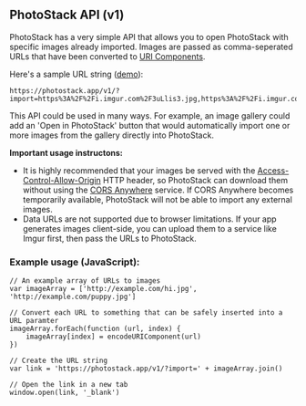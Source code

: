 ## PhotoStack API (v1)

PhotoStack has a very simple API that allows you to open PhotoStack with specific images already imported. Images are passed as comma-seperated URLs that have been converted to [URI Components](https://developer.mozilla.org/en-US/docs/Web/JavaScript/Reference/Global_Objects/encodeURIComponent).

Here's a sample URL string ([demo](https://photostack.app/v1/?import=https%3A%2F%2Fi.imgur.com%2F3uLlis3.jpg,https%3A%2F%2Fi.imgur.com%2FAX14LIl.jpg,https%3A%2F%2Fi.imgur.com%2F5YxHV1I.jpg)):

```
https://photostack.app/v1/?import=https%3A%2F%2Fi.imgur.com%2F3uLlis3.jpg,https%3A%2F%2Fi.imgur.com%2FAX14LIl.jpg,https%3A%2F%2Fi.imgur.com%2F5YxHV1I.jpg
```

This API could be used in many ways. For example, an image gallery could add an 'Open in PhotoStack' button that would automatically import one or more images from the gallery directly into PhotoStack.

**Important usage instructons:**

- It is highly recommended that your images be served with the [Access-Control-Allow-Origin](https://developer.mozilla.org/en-US/docs/Web/HTTP/Headers/Access-Control-Allow-Origin) HTTP header, so PhotoStack can download them without using the [CORS Anywhere](https://cors-anywhere.herokuapp.com/) service. If CORS Anywhere becomes temporarily available, PhotoStack will not be able to import any external images.
- Data URLs are not supported due to browser limitations. If your app generates images client-side, you can upload them to a service like Imgur first, then pass the URLs to PhotoStack.

### Example usage (JavaScript):

```
// An example array of URLs to images
var imageArray = ['http://example.com/hi.jpg', 'http://example.com/puppy.jpg']

// Convert each URL to something that can be safely inserted into a URL paramter
imageArray.forEach(function (url, index) {
    imageArray[index] = encodeURIComponent(url)
})

// Create the URL string
var link = 'https://photostack.app/v1/?import=' + imageArray.join()

// Open the link in a new tab
window.open(link, '_blank')
```